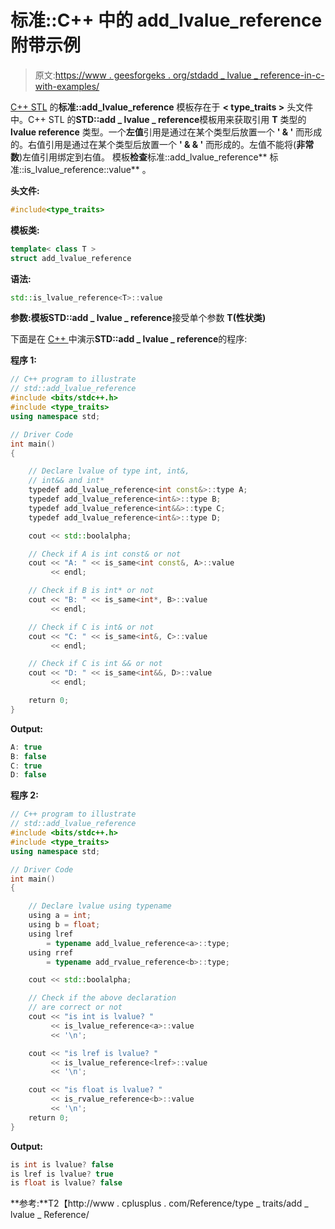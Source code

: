 # 标准::C++ 中的 add_lvalue_reference 附带示例

> 原文:[https://www . geesforgeks . org/stdadd _ lvalue _ reference-in-c-with-examples/](https://www.geeksforgeeks.org/stdadd_lvalue_reference-in-c-with-examples/)

[C++ STL](https://www.geeksforgeeks.org/the-c-standard-template-library-stl/) 的**标准::add_lvalue_reference** 模板存在于 **< type_traits >** 头文件中。C++ STL 的**STD::add _ lvalue _ reference**模板用来获取引用 **T** 类型的 **lvalue reference** 类型。一个**左值**引用是通过在某个类型后放置一个 **' & '** 而形成的。右值引用是通过在某个类型后放置一个 **' & & '** 而形成的。左值不能将(**非常数**)左值引用绑定到右值。
模板**检查**标准::add_lvalue_reference** 标准::is_lvalue_reference::value** 。

**头文件:**

```cpp
#include<type_traits>

```

**模板类:**

```cpp
template< class T >
struct add_lvalue_reference

```

**语法:**

```cpp
std::is_lvalue_reference<T>::value

```

**参数:**模板**STD::add _ lvalue _ reference**接受单个参数 **T(性状类)**

下面是在 [C++ ](https://www.geeksforgeeks.org/c-plus-plus/) 中演示**STD::add _ lvalue _ reference**的程序:

**程序 1:**

```cpp
// C++ program to illustrate
// std::add_lvalue_reference
#include <bits/stdc++.h>
#include <type_traits>
using namespace std;

// Driver Code
int main()
{

    // Declare lvalue of type int, int&,
    // int&& and int*
    typedef add_lvalue_reference<int const&>::type A;
    typedef add_lvalue_reference<int&>::type B;
    typedef add_lvalue_reference<int&&>::type C;
    typedef add_lvalue_reference<int&>::type D;

    cout << std::boolalpha;

    // Check if A is int const& or not
    cout << "A: " << is_same<int const&, A>::value
         << endl;

    // Check if B is int* or not
    cout << "B: " << is_same<int*, B>::value
         << endl;

    // Check if C is int& or not
    cout << "C: " << is_same<int&, C>::value
         << endl;

    // Check if C is int && or not
    cout << "D: " << is_same<int&&, D>::value
         << endl;

    return 0;
}
```

**Output:**

```cpp
A: true
B: false
C: true
D: false

```

**程序 2:**

```cpp
// C++ program to illustrate
// std::add_lvalue_reference
#include <bits/stdc++.h>
#include <type_traits>
using namespace std;

// Driver Code
int main()
{

    // Declare lvalue using typename
    using a = int;
    using b = float;
    using lref
        = typename add_lvalue_reference<a>::type;
    using rref
        = typename add_rvalue_reference<b>::type;

    cout << std::boolalpha;

    // Check if the above declaration
    // are correct or not
    cout << "is int is lvalue? "
         << is_lvalue_reference<a>::value
         << '\n';

    cout << "is lref is lvalue? "
         << is_lvalue_reference<lref>::value
         << '\n';

    cout << "is float is lvalue? "
         << is_rvalue_reference<b>::value
         << '\n';
    return 0;
}
```

**Output:**

```cpp
is int is lvalue? false
is lref is lvalue? true
is float is lvalue? false

```

**参考:**T2【http://www . cplusplus . com/Reference/type _ traits/add _ lvalue _ Reference/
